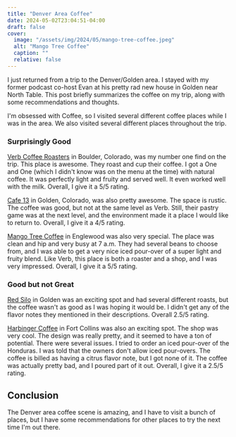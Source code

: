 ```yaml
---
title: "Denver Area Coffee"
date: 2024-05-02T23:04:51-04:00
draft: false
cover:
  image: "/assets/img/2024/05/mango-tree-coffee.jpeg"
  alt: "Mango Tree Coffee"
  caption: ""
  relative: false
---
```


I just returned from a trip to the Denver/Golden area. I stayed with my former podcast co-host Evan at his pretty rad new house in Golden near North Table. This post briefly summarizes the coffee on my trip, along with some recommendations and thoughts.

I'm obsessed with Coffee, so I visited several different coffee places while I was in the area. We also visited several different places throughout the trip.

### Surprisingly Good

[Verb Coffee Roasters](https://www.verbcoffeeroasters.com) in Boulder, Colorado, was my number one find on the trip. This place is awesome. They roast and cup their coffee. I got a One and One (which I didn't know was on the menu at the time) with natural coffee. It was perfectly light and fruity and served well. It even worked well with the milk. Overall, I give it a 5/5 rating.

[Cafe 13](https://www.cafe13golden.com) in Golden, Colorado, was also pretty awesome. The space is rustic. The coffee was good, but not at the same level as Verb. Still, their pastry game was at the next level, and the environment made it a place I would like to return to. Overall, I give it a 4/5 rating.

[Mango Tree Coffee](https://www.mangotreecoffee.org) in Englewood was also very special. The place was clean and hip and very busy at 7 a.m. They had several beans to choose from, and I was able to get a very nice iced pour-over of a super light and fruity blend. Like Verb, this place is both a roaster and a shop, and I was very impressed. Overall, I give it a 5/5 rating.

### Good but not Great

[Red Silo](https://www.redsilocoffeeroasters.com) in Golden was an exciting spot and had several different roasts, but the coffee wasn't as good as I was hoping it would be. I didn't get any of the flavor notes they mentioned in their descriptions. Overall 2.5/5 rating.

[Harbinger Coffee](https://harbingercoffee.com/) in Fort Collins was also an exciting spot. The shop was very cool. The design was really pretty, and it seemed to have a ton of potential. There were several issues. I tried to order an iced pour-over of the Honduras. I was told that the owners don't allow iced pour-overs. The coffee is billed as having a citrus flavor note, but I got none of it. The coffee was actually pretty bad, and I poured part of it out. Overall, I give it a 2.5/5 rating.

## Conclusion

The Denver area coffee scene is amazing, and I have to visit a bunch of places, but I have some recommendations for other places to try the next time I'm out there.
